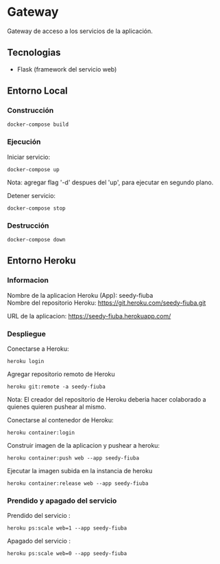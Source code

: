 # Gateway
Gateway de acceso a los servicios de la aplicación.  
 
## Tecnologias
- Flask (framework del servicio web)

## Entorno Local
### Construcción
```
docker-compose build
```
### Ejecución
Iniciar servicio:  
```
docker-compose up
```
Nota: agregar flag '-d' despues del 'up', para ejecutar en segundo plano.  
  
Detener servicio:  
```
docker-compose stop
```

### Destrucción
```
docker-compose down
```

## Entorno Heroku
### Informacion
Nombre de la aplicacion Heroku (App): seedy-fiuba  
Nombre del repositorio Heroku: https://git.heroku.com/seedy-fiuba.git  
  
URL de la aplicacion: https://seedy-fiuba.herokuapp.com/  

### Despliegue
Conectarse a Heroku:
```
heroku login
```
  
Agregar repositorio remoto de Heroku
```
heroku git:remote -a seedy-fiuba
```
Nota: El creador del repositorio de Heroku deberia hacer colaborado a quienes quieren pushear al mismo.  
  
Conectarse al contenedor de Heroku:
```
heroku container:login
```
  
Construir imagen de la aplicacion y pushear a heroku:
```
heroku container:push web --app seedy-fiuba
```
  
Ejecutar la imagen subida en la instancia de heroku
```
heroku container:release web --app seedy-fiuba
```

### Prendido y apagado del servicio
Prendido del servicio :
```
heroku ps:scale web=1 --app seedy-fiuba
```

Apagado del servicio :
```
heroku ps:scale web=0 --app seedy-fiuba
```
